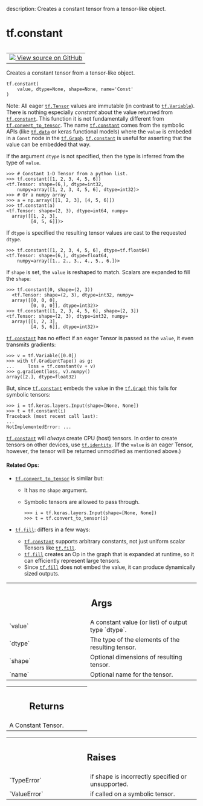 description: Creates a constant tensor from a tensor-like object.

<div itemscope itemtype="http://developers.google.com/ReferenceObject">
<meta itemprop="name" content="tf.constant" />
<meta itemprop="path" content="Stable" />
</div>

# tf.constant

<!-- Insert buttons and diff -->

<table class="tfo-notebook-buttons tfo-api nocontent" align="left">
<td>
  <a target="_blank" href="https://github.com/tensorflow/tensorflow/blob/r2.3/tensorflow/python/framework/constant_op.py#L166-L264">
    <img src="https://www.tensorflow.org/images/GitHub-Mark-32px.png" />
    View source on GitHub
  </a>
</td>
</table>



Creates a constant tensor from a tensor-like object.

<pre class="devsite-click-to-copy prettyprint lang-py tfo-signature-link">
<code>tf.constant(
    value, dtype=None, shape=None, name='Const'
)
</code></pre>



<!-- Placeholder for "Used in" -->

Note: All eager <a href="../tf/Tensor.md"><code>tf.Tensor</code></a> values are immutable (in contrast to
<a href="../tf/Variable.md"><code>tf.Variable</code></a>). There is nothing especially _constant_ about the value
returned from <a href="../tf/constant.md"><code>tf.constant</code></a>. This function it is not fundamentally different
from <a href="../tf/convert_to_tensor.md"><code>tf.convert_to_tensor</code></a>. The name <a href="../tf/constant.md"><code>tf.constant</code></a> comes from the symbolic
APIs (like <a href="../tf/data.md"><code>tf.data</code></a> or keras functional models) where the `value` is embeded
in a `Const` node in the <a href="../tf/Graph.md"><code>tf.Graph</code></a>. <a href="../tf/constant.md"><code>tf.constant</code></a> is useful for asserting
that the value can be embedded that way.

If the argument `dtype` is not specified, then the type is inferred from
the type of `value`.

```
>>> # Constant 1-D Tensor from a python list.
>>> tf.constant([1, 2, 3, 4, 5, 6])
<tf.Tensor: shape=(6,), dtype=int32,
    numpy=array([1, 2, 3, 4, 5, 6], dtype=int32)>
>>> # Or a numpy array
>>> a = np.array([[1, 2, 3], [4, 5, 6]])
>>> tf.constant(a)
<tf.Tensor: shape=(2, 3), dtype=int64, numpy=
  array([[1, 2, 3],
         [4, 5, 6]])>
```

If `dtype` is specified the resulting tensor values are cast to the requested
`dtype`.

```
>>> tf.constant([1, 2, 3, 4, 5, 6], dtype=tf.float64)
<tf.Tensor: shape=(6,), dtype=float64,
    numpy=array([1., 2., 3., 4., 5., 6.])>
```

If `shape` is set, the `value` is reshaped to match. Scalars are expanded to
fill the `shape`:

```
>>> tf.constant(0, shape=(2, 3))
  <tf.Tensor: shape=(2, 3), dtype=int32, numpy=
  array([[0, 0, 0],
         [0, 0, 0]], dtype=int32)>
>>> tf.constant([1, 2, 3, 4, 5, 6], shape=[2, 3])
<tf.Tensor: shape=(2, 3), dtype=int32, numpy=
  array([[1, 2, 3],
         [4, 5, 6]], dtype=int32)>
```

<a href="../tf/constant.md"><code>tf.constant</code></a> has no effect if an eager Tensor is passed as the `value`, it
even transmits gradients:

```
>>> v = tf.Variable([0.0])
>>> with tf.GradientTape() as g:
...     loss = tf.constant(v + v)
>>> g.gradient(loss, v).numpy()
array([2.], dtype=float32)
```

But, since <a href="../tf/constant.md"><code>tf.constant</code></a> embeds the value in the <a href="../tf/Graph.md"><code>tf.Graph</code></a> this fails for
symbolic tensors:

```
>>> i = tf.keras.layers.Input(shape=[None, None])
>>> t = tf.constant(i)
Traceback (most recent call last):
...
NotImplementedError: ...
```

<a href="../tf/constant.md"><code>tf.constant</code></a> will _always_ create CPU (host) tensors. In order to create
tensors on other devices, use <a href="../tf/identity.md"><code>tf.identity</code></a>. (If the `value` is an eager
Tensor, however, the tensor will be returned unmodified as mentioned above.)

#### Related Ops:



* <a href="../tf/convert_to_tensor.md"><code>tf.convert_to_tensor</code></a> is similar but:
  * It has no `shape` argument.
  * Symbolic tensors are allowed to pass through.

    ```
    >>> i = tf.keras.layers.Input(shape=[None, None])
    >>> t = tf.convert_to_tensor(i)
    ```

* <a href="../tf/fill.md"><code>tf.fill</code></a>: differs in a few ways:
  *   <a href="../tf/constant.md"><code>tf.constant</code></a> supports arbitrary constants, not just uniform scalar
      Tensors like <a href="../tf/fill.md"><code>tf.fill</code></a>.
  *   <a href="../tf/fill.md"><code>tf.fill</code></a> creates an Op in the graph that is expanded at runtime, so it
      can efficiently represent large tensors.
  *   Since <a href="../tf/fill.md"><code>tf.fill</code></a> does not embed the value, it can produce dynamically
      sized outputs.

<!-- Tabular view -->
 <table class="responsive fixed orange">
<colgroup><col width="214px"><col></colgroup>
<tr><th colspan="2"><h2 class="add-link">Args</h2></th></tr>

<tr>
<td>
`value`
</td>
<td>
A constant value (or list) of output type `dtype`.
</td>
</tr><tr>
<td>
`dtype`
</td>
<td>
The type of the elements of the resulting tensor.
</td>
</tr><tr>
<td>
`shape`
</td>
<td>
Optional dimensions of resulting tensor.
</td>
</tr><tr>
<td>
`name`
</td>
<td>
Optional name for the tensor.
</td>
</tr>
</table>



<!-- Tabular view -->
 <table class="responsive fixed orange">
<colgroup><col width="214px"><col></colgroup>
<tr><th colspan="2"><h2 class="add-link">Returns</h2></th></tr>
<tr class="alt">
<td colspan="2">
A Constant Tensor.
</td>
</tr>

</table>



<!-- Tabular view -->
 <table class="responsive fixed orange">
<colgroup><col width="214px"><col></colgroup>
<tr><th colspan="2"><h2 class="add-link">Raises</h2></th></tr>

<tr>
<td>
`TypeError`
</td>
<td>
if shape is incorrectly specified or unsupported.
</td>
</tr><tr>
<td>
`ValueError`
</td>
<td>
if called on a symbolic tensor.
</td>
</tr>
</table>

